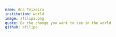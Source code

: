 ```yaml
---
name: Ana Teixeira
institution: world
image: afilipa.png
quote: Be the change you want to see in the world
github: afilipa
---
```

